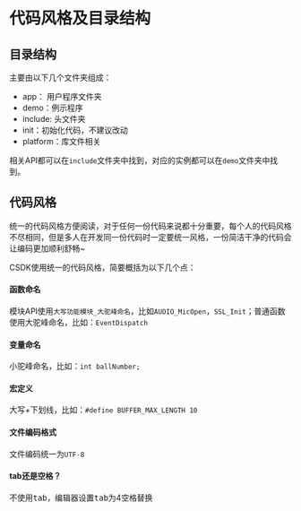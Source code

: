 代码风格及目录结构
===

## 目录结构

主要由以下几个文件夹组成：
* app： 用户程序文件夹
* demo：例示程序
* include: 头文件夹
* init：初始化代码，不建议改动
* platform：库文件相关

相关API都可以在`include`文件夹中找到，对应的实例都可以在`demo`文件夹中找到。

## 代码风格

统一的代码风格方便阅读，对于任何一份代码来说都十分重要，每个人的代码风格不尽相同，但是多人在开发同一份代码时一定要统一风格，一份简洁干净的代码会让编码更加顺利舒畅~

CSDK使用统一的代码风格，简要概括为以下几个点：

#### 函数命名

模块API使用`大写功能模块_大驼峰命名`，比如`AUDIO_MicOpen`，`SSL_Init`；普通函数使用大驼峰命名，比如：`EventDispatch`

#### 变量命名

小驼峰命名，比如：`int ballNumber;`

#### 宏定义

大写+下划线，比如：`#define BUFFER_MAX_LENGTH 10`

#### 文件编码格式

文件编码统一为`UTF-8`

#### tab还是空格？

不使用<kbd>tab</kbd>，编辑器设置<kbd>tab</kbd>为4空格替换





